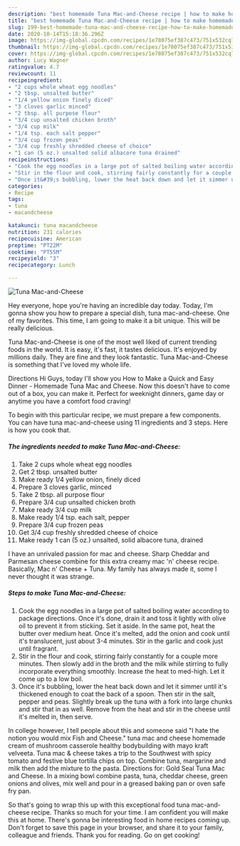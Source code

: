 ```yaml
---
description: "best homemade Tuna Mac-and-Cheese recipe | how to make homemade Tuna Mac-and-Cheese"
title: "best homemade Tuna Mac-and-Cheese recipe | how to make homemade Tuna Mac-and-Cheese"
slug: 199-best-homemade-tuna-mac-and-cheese-recipe-how-to-make-homemade-tuna-mac-and-cheese
date: 2020-10-14T15:18:36.296Z
image: https://img-global.cpcdn.com/recipes/1e78075ef387c473/751x532cq70/tuna-mac-and-cheese-recipe-main-photo.jpg
thumbnail: https://img-global.cpcdn.com/recipes/1e78075ef387c473/751x532cq70/tuna-mac-and-cheese-recipe-main-photo.jpg
cover: https://img-global.cpcdn.com/recipes/1e78075ef387c473/751x532cq70/tuna-mac-and-cheese-recipe-main-photo.jpg
author: Lucy Wagner
ratingvalue: 4.7
reviewcount: 11
recipeingredient:
- "2 cups whole wheat egg noodles"
- "2 tbsp. unsalted butter"
- "1/4 yellow onion finely diced"
- "3 cloves garlic minced"
- "2 tbsp. all purpose flour"
- "3/4 cup unsalted chicken broth"
- "3/4 cup milk"
- "1/4 tsp. each salt pepper"
- "3/4 cup frozen peas"
- "3/4 cup freshly shredded cheese of choice"
- "1 can (5 oz.) unsalted solid albacore tuna drained"
recipeinstructions:
- "Cook the egg noodles in a large pot of salted boiling water according to package directions. Once it&#39;s done, drain it and toss it lightly with olive oil to prevent it from sticking. Set it aside. In the same pot, heat the butter over medium heat. Once it&#39;s melted, add the onion and cook until it&#39;s translucent, just about 3-4 minutes. Stir in the garlic and cook just until fragrant."
- "Stir in the flour and cook, stirring fairly constantly for a couple more minutes. Then slowly add in the broth and the milk while stirring to fully incorporate everything smoothly. Increase the heat to med-high. Let it come up to a low boil."
- "Once it&#39;s bubbling, lower the heat back down and let it simmer until it&#39;s thickened enough to coat the back of a spoon. Then stir in the salt, pepper and peas. Slightly break up the tuna with a fork into large chunks and stir that in as well. Remove from the heat and stir in the cheese until it&#39;s melted in, then serve."
categories:
- Recipe
tags:
- tuna
- macandcheese

katakunci: tuna macandcheese 
nutrition: 231 calories
recipecuisine: American
preptime: "PT22M"
cooktime: "PT55M"
recipeyield: "3"
recipecategory: Lunch

---
```



![Tuna Mac-and-Cheese](https://img-global.cpcdn.com/recipes/1e78075ef387c473/751x532cq70/tuna-mac-and-cheese-recipe-main-photo.jpg)

Hey everyone, hope you're having an incredible day today. Today, I'm gonna show you how to prepare a special dish, tuna mac-and-cheese. One of my favorites. This time, I am going to make it a bit unique. This will be really delicious.

Tuna Mac-and-Cheese is one of the most well liked of current trending foods in the world. It is easy, it's fast, it tastes delicious. It's enjoyed by millions daily. They are fine and they look fantastic. Tuna Mac-and-Cheese is something that I've loved my whole life.

Directions Hi Guys, today I&#39;ll show you How to Make a Quick and Easy Dinner - Homemade Tuna Mac and Cheese. Now this doesn&#39;t have to come out of a box, you can make it. Perfect for weeknight dinners, game day or anytime you have a comfort food craving!


To begin with this particular recipe, we must prepare a few components. You can have tuna mac-and-cheese using 11 ingredients and 3 steps. Here is how you cook that.

<!--inarticleads1-->

##### The ingredients needed to make Tuna Mac-and-Cheese:

1. Take 2 cups whole wheat egg noodles
1. Get 2 tbsp. unsalted butter
1. Make ready 1/4 yellow onion, finely diced
1. Prepare 3 cloves garlic, minced
1. Take 2 tbsp. all purpose flour
1. Prepare 3/4 cup unsalted chicken broth
1. Make ready 3/4 cup milk
1. Make ready 1/4 tsp. each salt, pepper
1. Prepare 3/4 cup frozen peas
1. Get 3/4 cup freshly shredded cheese of choice
1. Make ready 1 can (5 oz.) unsalted, solid albacore tuna, drained


I have an unrivaled passion for mac and cheese. Sharp Cheddar and Parmesan cheese combine for this extra creamy mac &#39;n&#39; cheese recipe. Basically, Mac n&#39; Cheese + Tuna. My family has always made it, some I never thought it was strange. 

<!--inarticleads2-->

##### Steps to make Tuna Mac-and-Cheese:

1. Cook the egg noodles in a large pot of salted boiling water according to package directions. Once it&#39;s done, drain it and toss it lightly with olive oil to prevent it from sticking. Set it aside. In the same pot, heat the butter over medium heat. Once it&#39;s melted, add the onion and cook until it&#39;s translucent, just about 3-4 minutes. Stir in the garlic and cook just until fragrant.
1. Stir in the flour and cook, stirring fairly constantly for a couple more minutes. Then slowly add in the broth and the milk while stirring to fully incorporate everything smoothly. Increase the heat to med-high. Let it come up to a low boil.
1. Once it&#39;s bubbling, lower the heat back down and let it simmer until it&#39;s thickened enough to coat the back of a spoon. Then stir in the salt, pepper and peas. Slightly break up the tuna with a fork into large chunks and stir that in as well. Remove from the heat and stir in the cheese until it&#39;s melted in, then serve.


In college however, I tell people about this and someone said &#34;I hate the notion you would mix Fish and Cheese.&#34; tuna mac and cheese homemade cream of mushroom casserole healthy bodybuilding with mayo kraft velveeta. Tuna mac &amp; cheese takes a trip to the Southwest with spicy tomato and festive blue tortilla chips on top. Combine tuna, margarine and milk then add the mixture to the pasta. Directions for: Gold Seal Tuna Mac and Cheese. In a mixing bowl combine pasta, tuna, cheddar cheese, green onions and olives, mix well and pour in a greased baking pan or oven safe fry pan. 

So that's going to wrap this up with this exceptional food tuna mac-and-cheese recipe. Thanks so much for your time. I am confident you will make this at home. There's gonna be interesting food in home recipes coming up. Don't forget to save this page in your browser, and share it to your family, colleague and friends. Thank you for reading. Go on get cooking!
